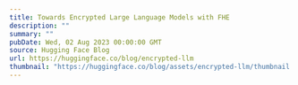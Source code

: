 ```yaml
---
title: Towards Encrypted Large Language Models with FHE
description: ""
summary: ""
pubDate: Wed, 02 Aug 2023 00:00:00 GMT
source: Hugging Face Blog
url: https://huggingface.co/blog/encrypted-llm
thumbnail: "https://huggingface.co/blog/assets/encrypted-llm/thumbnail.png"
---
```


